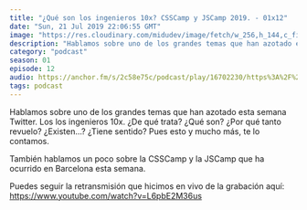 ```yaml
---
title: "¿Qué son los ingenieros 10x? CSSCamp y JSCamp 2019. - 01x12"
date: "Sun, 21 Jul 2019 22:06:55 GMT"
image: "https://res.cloudinary.com/midudev/image/fetch/w_256,h_144,c_fill,f_auto/https://d3t3ozftmdmh3i.cloudfront.net/staging/podcast_uploaded_episode/7340239/d98a1cc457226016.jpeg"
description: "Hablamos sobre uno de los grandes temas que han azotado esta semana Twitter. Los los ingenieros 10x. ¿De qué trata? ¿Qué son? ¿Por qué tanto revuelo? ¿Existen...? ¿Tiene sentido? P"
category: "podcast"
season: 01
episode: 12
audio: https://anchor.fm/s/2c58e75c/podcast/play/16702230/https%3A%2F%2Fd3ctxlq1ktw2nl.cloudfront.net%2Fstaging%2F2020-6-17%2F90903128-44100-2-24fe2a44747e6d33.mp3
tags: podcast
---
```


Hablamos sobre uno de los grandes temas que han azotado esta semana Twitter. Los los ingenieros 10x. ¿De qué trata? ¿Qué son? ¿Por qué tanto revuelo? ¿Existen...? ¿Tiene sentido? Pues esto y mucho más, te lo contamos.

También hablamos un poco sobre la CSSCamp y la JSCamp que ha ocurrido en Barcelona esta semana.

Puedes seguir la retransmisión que hicimos en vivo de la grabación aquí: https://www.youtube.com/watch?v=L6pbE2M36us
